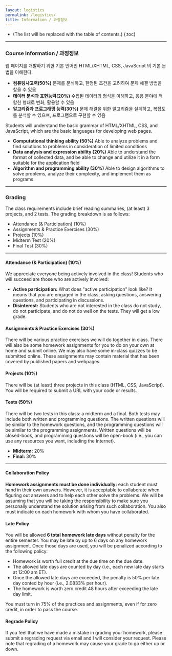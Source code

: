 ```yaml
---
layout: logistics
permalink: /logistics/
title: Information / 과정정보
---
```


- (The list will be replaced with the table of contents.)
  {:toc}

---

### Course Information / 과정정보

웹 페이지를 개발하기 위한 기본 언어인 HTML/XHTML, CSS, JavaScript 의 기본 문법을 이해한다.

- **컴퓨팅사고력(50%)** 문제를 분석하고, 한정된 조건을 고려하여 문제 해결 방법을 찾을 수 있음
- **데이터 분석과 표현능력(20%)** 수집된 데이터의 형식을 이해하고, 응용 분야에 적합한 형태로 변화, 활용할 수 있음
- **알고리즘과 프로그래밍 능력(30%)** 문제 해결을 위한 알고리즘을 설계하고, 복잡도를 분석할 수 있으며, 프로그램으로 구현할 수 있음

Students will understand the basic grammar of HTML/XHTML, CSS, and JavaScript, which are the basic languages for developing web pages.

- **Computational thinking ability (50%)** Able to analyze problems and find solutions to problems in consideration of limited conditions
- **Data analysis and expression ability (20%)** Able to understand the format of collected data, and be able to change and utilize it in a form suitable for the application field
- **Algorithm and programming ability (30%)** Able to design algorithms to solve problems, analyze their complexity, and implement them as programs

---

### Grading

The class requirements include brief reading summaries, (at least) 3 projects, and 2 tests.
The grading breakdown is as follows:

- Attendance (& Participation) (10%)
- Assignments & Practice Exercises (30%)
- Projects (10%)
- Midterm Test (20%)
- Final Test (30%)

---

#### Attendance (& Participation) (10%)

We appreciate everyone being actively involved in the class!
Students who will succeed are those who are actively involved:

- **Active participation:** What does "active participation" look like? It means that you are engaged in the class, asking questions, answering questions, and participating in discussions.
- **Disinterest:** Students who are not interested in the class do not study, do not participate, and do not do well on the tests. They will get a low grade.

#### Assignments & Practice Exercises (30%)

There will be various practice exercises we will do together in class. There will also be some homework assignments for you to do on your own at home and submit online. We may also have some in-class quizzes to be submitted online.
These assignments may contain material that has been covered by published papers and webpages.

#### Projects (10%)

There will be (at least) three projects in this class (HTML, CSS, JavaScript). You will be required to submit a URL with your code or results.

#### Tests (50%)

There will be two tests in this class: a midterm and a final. Both tests may include both written and programming questions. The written questions will be similar to the homework questions, and the programming questions will be similar to the programming assignments. Written questions will be closed-book, and programming questions will be open-book (i.e., you can use any resources you want, including the Internet).

- **Midterm:** 20%
- **Final:** 30%

---

#### Collaboration Policy

**Homework assignments must be done individually:** each student must hand in their own answers.
However, it is acceptable to collaborate when figuring out answers and to help each other solve the problems.
We will be assuming that you will be taking the responsibility to make sure you personally understand the solution arising from such collaboration.
You also must indicate on each homework with whom you have collaborated.

#### Late Policy

You will be allowed **6 total homework late days** without penalty for the entire semester.
You may be late by up to 6 days on any homework assignment.
Once those days are used, you will be penalized according to the following policy:

- Homework is worth full credit at the due time on the due date.
- The allowed late days are counted by day (i.e., each new late day starts at 12:00 am ET).
- Once the allowed late days are exceeded, the penalty is 50% per late day conted by hour (i.e., 2.0833% per hour).
- The homework is worth zero credit 48 hours after exceeding the late day limit.

You must turn in 75% of the practices and assignments, even if for zero credit, in order to pass the course.

#### Regrade Policy

If you feel that we have made a mistake in grading your homework, please submit a regrading request via email and I will consider your request.
Please note that regrading of a homework may cause your grade to go either up or down.
